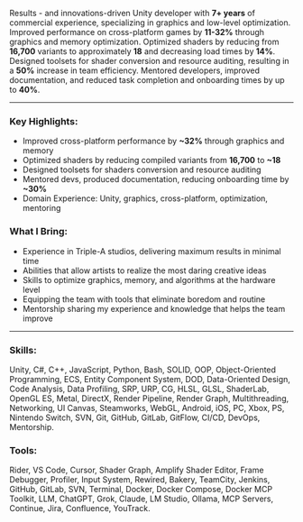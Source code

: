 Results - and innovations-driven Unity developer with **7+ years** of commercial experience, specializing in graphics and low-level optimization. Improved performance on cross-platform games by **11-32%** through graphics and memory optimization. Optimized shaders by reducing from **16,700** variants to approximately **18** and decreasing load times by **14%**. Designed toolsets for shader conversion and resource auditing, resulting in a **50%** increase in team efficiency. Mentored developers, improved documentation, and reduced task completion and onboarding times by up to **40%**.

---
### Key Highlights:
- Improved cross-platform performance by **~32%** through graphics and memory
- Optimized shaders by reducing compiled variants from **16,700** to **~18**
- Designed toolsets for shaders conversion and resource auditing
- Mentored devs, produced documentation, reducing onboarding time by **~30%**
- Domain Experience: Unity, graphics, cross-platform, optimization, mentoring

### What I Bring:
- Experience in Triple-A studios, delivering maximum results in minimal time
- Abilities that allow artists to realize the most daring creative ideas
- Skills to optimize graphics, memory, and algorithms at the hardware level
- Equipping the team with tools that eliminate boredom and routine
- Mentorship sharing my experience and knowledge that helps the team improve

---
### Skills:
Unity, C#, C++, JavaScript, Python, Bash, SOLID, OOP, Object-Oriented Programming, ECS, Entity Component System, DOD, Data-Oriented Design, Code Analysis, Data Profiling, SRP, URP, CG, HLSL, GLSL, ShaderLab, OpenGL ES, Metal, DirectX, Render Pipeline, Render Graph,  Multithreading, Networking, UI Canvas, Steamworks, WebGL, Android, iOS, PC, Xbox, PS, Nintendo Switch, SVN, Git, GitHub, GitLab, GitFlow, CI/CD, DevOps, Mentorship.

### Tools:
Rider, VS Code, Cursor, Shader Graph, Amplify Shader Editor, Frame Debugger, Profiler, Input System, Rewired, Bakery, TeamCity, Jenkins, GitHub, GitLab, SVN, Terminal, Docker, Docker Compose, Docker MCP Toolkit, LLM, ChatGPT, Grok, Claude, LM Studio, Ollama, MCP Servers, Continue, Jira, Confluence, YouTrack.
